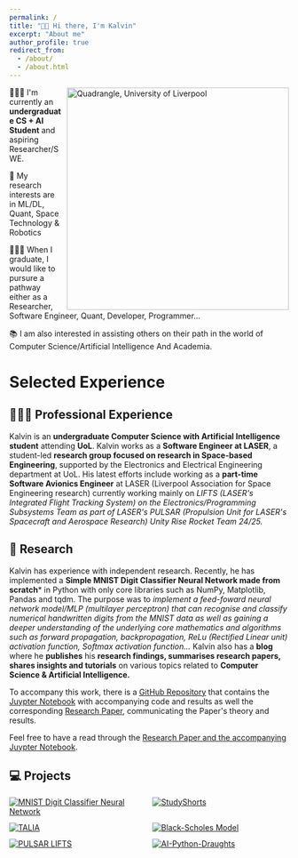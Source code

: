 ```yaml
---
permalink: /
title: "👋🏽 Hi there, I'm Kalvin"
excerpt: "About me"
author_profile: true
redirect_from: 
  - /about/
  - /about.html
---
```


<div class="image-container" style="position: relative; display: inline-block; float: right; margin-left: 10px;">
    <img src="images/QuadrangleUOL.jpeg" alt="Quadrangle, University of Liverpool" style="width: 400px;" />
    <span style="display: none; position: absolute; bottom: 10px; left: 10px; background-color: rgba(0, 0, 0, 0.7); color: white; padding: 5px; border-radius: 5px;" class="image-credit">By Brit in Seoul - Own work, CC BY-SA 4.0, <a href="https://commons.wikimedia.org/w/index.php?curid=134645256" style="color: white;">link</a></span>
</div>

<style>
.image-container:hover .image-credit {
    display: block; 
}
</style>


👨🏾‍💻 I'm currently an **undergraduate CS + AI Student** and aspiring Researcher/SWE.

🔬 My research interests are in ML/DL, Quant, Space Technology & Robotics 

👨🏾‍🎓 When I graduate, I would like to pursure a pathway either as a Researcher, Software Engineer, Quant, Developer, Programmer...

📚 I am also interested in assisting others on their path in the world of Computer Science/Artificial Intelligence And Academia.

# Selected Experience

## 👨🏾‍🔬 Professional Experience
Kalvin is an **undergraduate Computer Science with Artificial Intelligence student** attending **UoL**. Kalvin works as a **Software Engineer at LASER**, a student-led **research group focused on research in Space-based Engineering**, supported by the Electronics and Electrical Engineering department at UoL. His latest efforts include working as a **part-time Software Avionics Engineer** at LASER (Liverpool Association for Space Engineering research) currently working mainly on *LIFTS (LASER's Integrated Flight Tracking System) on the Electronics/Programming Subsystems Team as part of LASER's PULSAR (Propulsion Unit for LASER's Spacecraft and Aerospace Research) Unity Rise Rocket Team 24/25.* 


## 🔬 Research
Kalvin has experience with independent research. Recently, he has implemented a **Simple MNIST Digit Classifier Neural Network made from scratch*** in Python with only core libraries such as NumPy, Matplotlib, Pandas and tqdm. The purpose was to *implement a feed-foward neural network model/MLP (multilayer perceptron) that can recognise and classify numerical handwritten digits from the MNIST data as well as gaining a deeper understanding of the underlying core mathematics and algorithms such as forward propagation, backpropagation, ReLu (Rectified Linear unit) activation function, Softmax activation function...* Kalvin also has a **blog** where he **publishes** his **research findings, summarises research papers, shares insights and tutorials** on various topics related to **Computer Science & Artificial Intelligence.**

To accompany this work, there is a [GitHub Repository](https://github.com/T-Kalv/Simple-MNIST-Digit-Classifier-Neural-Network/tree/main) that contains the [Juypter Notebook](https://github.com/T-Kalv/Simple-MNIST-Digit-Classifier-Neural-Network/blob/main/SimpleMNISTDigitClassifier.ipynb) with accompanying code and results as well the corresponding [Research Paper](https://github.com/T-Kalv/Simple-MNIST-Digit-Classifier-Neural-Network/blob/main/Research%20Paper/SimpleMNISTDigitClassifierNeuralNetworkPaper.pdf), communicating the Paper's theory and results.

Feel free to have a read through the [Research Paper and the accompanying Juypter Notebook](https://github.com/T-Kalv/Simple-MNIST-Digit-Classifier-Neural-Network/tree/main).

## 💻 Projects
<div style="display:grid;grid-template-columns:repeat(auto-fit,minmax(220px,1fr));gap:12px;align-items:start;">
  <a href="https://github.com/T-Kalv/Simple-MNIST-Digit-Classifier-Neural-Network">
    <img src="https://github-readme-stats.vercel.app/api/pin/?username=T-Kalv&repo=Simple-MNIST-Digit-Classifier-Neural-Network&theme=auto" alt="MNIST Digit Classifier Neural Network">
  </a>
  <a href="https://github.com/T-Kalv/StudyShorts">
    <img src="https://github-readme-stats.vercel.app/api/pin/?username=T-Kalv&repo=StudyShorts&theme=auto" alt="StudyShorts">
  </a>
  <a href="https://github.com/T-Kalv/Tasp-Talia-">
    <img src="https://github-readme-stats.vercel.app/api/pin/?username=T-Kalv&repo=Tasp-Talia-&theme=auto" alt="TALIA">
  </a>
  <a href="https://github.com/T-Kalv/Black-Scholes-Model">
    <img src="https://github-readme-stats.vercel.app/api/pin/?username=T-Kalv&repo=Black-Scholes-Model&theme=auto" alt="Black-Scholes Model">
  </a>
  <a href="https://github.com/mg643l/pulsar-avionics">
    <img src="https://github-readme-stats.vercel.app/api/pin/?username=mg643l&repo=pulsar-avionics&theme=auto" alt="PULSAR LIFTS">
  </a>
    <a href="https://github.com/T-Kalv/AI-Python-Draughts">
    <img src="https://github-readme-stats.vercel.app/api/pin/?username=T-Kalv&repo=AI-Python-Draughts&theme=auto" alt="AI-Python-Draughts">
  </a>
